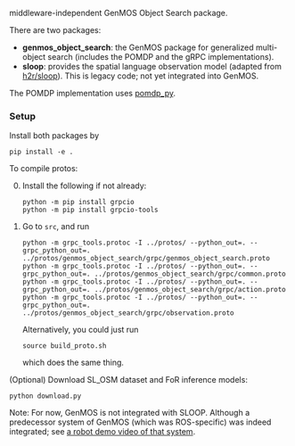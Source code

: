 middleware-independent GenMOS Object Search package.


There are two packages:

- **genmos\_object\_search**: the GenMOS package for generalized multi-object search (includes the POMDP and the gRPC implementations).
- **sloop**: provides the spatial language observation model (adapted from [h2r/sloop](https://github.com/h2r/sloop)). This is legacy code; not yet integrated into GenMOS.

The POMDP implementation uses [pomdp_py](https://h2r.github.io/pomdp-py/html/).


### Setup

Install both packages by
```
pip install -e .
```


To compile protos:

0. Install the following if not already:
   ```
   python -m pip install grpcio
   python -m pip install grpcio-tools
   ```

1. Go to `src`, and run
   ```
   python -m grpc_tools.protoc -I ../protos/ --python_out=. --grpc_python_out=. ../protos/genmos_object_search/grpc/genmos_object_search.proto
   python -m grpc_tools.protoc -I ../protos/ --python_out=. --grpc_python_out=. ../protos/genmos_object_search/grpc/common.proto
   python -m grpc_tools.protoc -I ../protos/ --python_out=. --grpc_python_out=. ../protos/genmos_object_search/grpc/action.proto
   python -m grpc_tools.protoc -I ../protos/ --python_out=. --grpc_python_out=. ../protos/genmos_object_search/grpc/observation.proto
   ```

   Alternatively, you could just run
   ```
   source build_proto.sh
   ```
   which does the same thing.



(Optional) Download SL_OSM dataset and FoR inference models:
```
python download.py
```

Note: For now, GenMOS is not integrated with SLOOP. Although
a predecessor system of GenMOS (which was ROS-specific)
was indeed integrated; see [a robot demo video of that system](https://www.youtube.com/watch?v=Lh5tAU_5ChE&ab_channel=KaiyuZheng).
